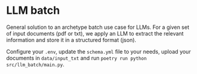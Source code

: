 # LLM batch

General solution to an archetype batch use case for LLMs.
For a given set of input documents (pdf or txt), we apply an LLM to extract the relevant information and store it in a structured format (json).

Configure your `.env`, update the `schema.yml` file to your needs, upload your documents in `data/input_txt` and run `poetry run python src/llm_batch/main.py`.
